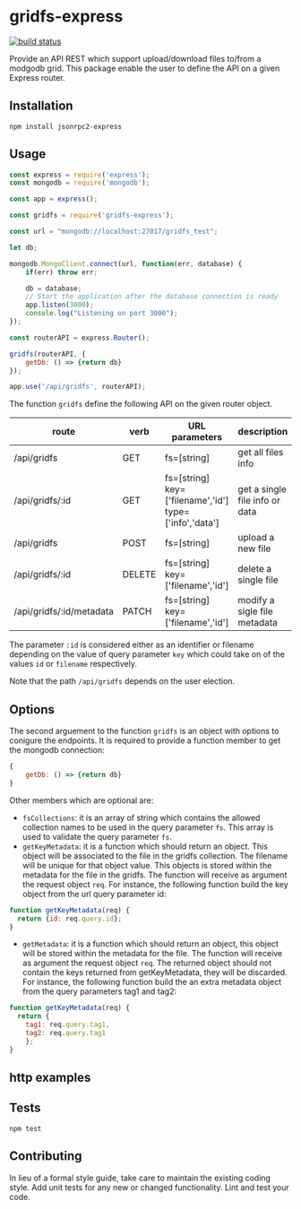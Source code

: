 gridfs-express
=========
[![build status](https://gitlab.com/jorge.suit/gridfs-express/badges/master/build.svg)](https://gitlab.com/jorge.suit/gridfs-express/badges/master/build.svg)

Provide an API REST which support upload/download files to/from a modgodb grid. This package
enable the user to define the API on a given Express router.

## Installation

  `npm install jsonrpc2-express`

## Usage

```javascript
const express = require('express');
const mongodb = require('mongodb');

const app = express();

const gridfs = require('gridfs-express');

const url = "mongodb://localhost:27017/gridfs_test";

let db;

mongodb.MongoClient.connect(url, function(err, database) {
    if(err) throw err;

    db = database;
    // Start the application after the database connection is ready
    app.listen(3000);
    console.log("Listening on port 3000");
});

const routerAPI = express.Router();

gridfs(routerAPI, {
    getDb: () => {return db}
});

app.use('/api/gridfs', routerAPI);
```
The function `gridfs` define the following API on the given router object.

| route                    | verb   | URL parameters                                               | description                    |
| ------------------------ | ------ | ------------------------------------------------------------ | ------------------------------ |
| /api/gridfs              | GET    | fs=[string]                                                  | get all files info             |
| /api/gridfs/:id          | GET    | fs=[string]<br>key=['filename','id']<br>type=['info','data'] | get a single file info or data |
| /api/gridfs              | POST   | fs=[string]                                                  | upload a new file              |
| /api/gridfs/:id          | DELETE | fs=[string]<br>key=['filename','id']                         | delete a single file           |
| /api/gridfs/:id/metadata | PATCH  | fs=[string]<br>key=['filename','id']                         | modify a sigle file metadata   |

The parameter `:id` is considered either as an identifier or
filename depending on the value of query parameter `key` which
could take on of the values `id` or `filename` respectively.

Note that the path `/api/gridfs` depends on the user election.

## Options

The second arguement to the function `gridfs` is an object with options
to conigure the endpoints. It is required to provide a function member
to get the mongodb connection:

```javascript
{
    getDb: () => {return db}
}
```

Other members which are optional are:

* `fsCollections`: it is an array of string which contains the allowed collection
  names to be used in the query parameter `fs`. This array is used to
  validate the query parameter `fs`.
* `getKeyMetadata`: it is a function which should return an object. This
  object will be associated to the file in the gridfs collection. The
  filename will be unique for that object value. This objects is
  stored within the metadata for the file in the gridfs. The function will
  receive as argument the request object `req`. For instance, the following
  function build the key object from the url query parameter id:

```javascript
function getKeyMetadata(req) {
  return {id: req.query.id};
}
```

* `getMetadata`: it is a function which should return an object,
  this object will be stored within the metadata for the file. The function will
  receive as argument the request object `req`. The returned object should not
  contain the keys returned from getKeyMetadata, they will be discarded.
  For instance, the following function build the an extra metadata object from
  the query parameters tag1 and tag2:

```javascript
function getKeyMetadata(req) {
  return {
    tag1: req.query.tag1,
    tag2: req.query.tag1
    };
}
```
  
## http examples

## Tests

  `npm test`

## Contributing

In lieu of a formal style guide, take care to maintain the existing
coding style. Add unit tests for any new or changed
functionality. Lint and test your code.
